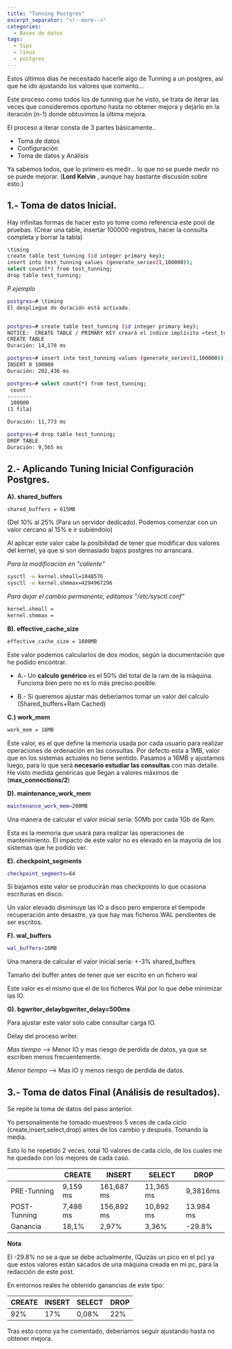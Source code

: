 ```yaml
---
title: "Tunning Postgres"
excerpt_separator: "<!--more-->"
categories:
  - Bases de datos
tags:
  - tips
  - linux
  - postgres
---
```

Estos últimos días he necesitado hacerle algo de Tunning a un postgres, así que he ido ajustando los valores que comento... 

Este proceso como todos los de tunning que he visto, se trata de iterar las veces que consideremos oportuno hasta no obtener mejora y dejarlo en la 
iteración (n-1) donde obtuvimos la última mejora.
<!--more-->

El proceso a iterar consta de 3 partes básicamente.. 
- Toma de datos
- Configuración
- Toma de datos y Análisis

Ya sabemos todos, que lo primero es medir... lo que no se puede medir no se puede mejorar. (**Lord Kelvin** , aunque hay bastante discusión sobre esto.)

## 1.- Toma de datos Inicial.

Hay infinitas formas de hacer esto yo tome como referencia este pool de pruebas. (Crear una table, insertar 100000 registros, hacer la consulta completa y borrar la tabla)
```bash
\timing
create table test_tunning (id integer primary key);
insert into test_tunning values (generate_series(1,100000));
select count(*) from test_tunning;
drop table test_tunning;
```

*P.ejemplo*
```bash
postgres=# \timing
El despliegue de duración está activado.


postgres=# create table test_tunning (id integer primary key);
NOTICE:  CREATE TABLE / PRIMARY KEY creará el índice implícito «test_tunning_pkey» para la tabla «test_tunning»
CREATE TABLE
Duración: 14,178 ms

postgres=# insert into test_tunning values (generate_series(1,100000));
INSERT 0 100000
Duración: 202,436 ms

postgres=# select count(*) from test_tunning;
 count  
--------
 100000
(1 fila)

Duración: 11,773 ms

postgres=# drop table test_tunning;
DROP TABLE
Duración: 9,565 ms
```

## 2.- Aplicando Tuning Inicial Configuración Postgres.

**A). shared_buffers**
```bash
shared_buffers = 615MB 
```

(Del 10% al 25% (Para un servidor dedicado). Podemos comenzar con un valor cercano al 15% e ir subiéndolo) 

Al aplicar este valor cabe la posibilidad de tener que modificar dos valores del kernel, ya que si son demasiado bajos postgres no arrancara.

*Para la modificación en "caliente"*
```bash
sysctl -w kernel.shmall=1048576
sysctl -w kernel.shmmax=4294967296
```

*Para dejar el cambio permanente, editamos "/etc/sysctl.conf"*
```bash
kernel.shmall = 
kernel.shmmax = 
```

**B). effective_cache_size**
```bash
effective_cache_size = 1800MB 
```

Este valor podemos calcularlos de dos modos, según la documentación que he podido encontrar. 

- A.- Un **calculo genérico** es el 50% del total de la ram de la máquina. Funciona bien pero no es lo más preciso posible.

- B.- Si queremos ajustar más deberíamos tomar un valor del calculo (Shared_buffers+Ram Cached)


**C.) work_mem**
```bash
work_mem = 16MB 
```

Este valor, es el que define la memoria usada por cada usuario para realizar operaciones de ordenación en las consultas. Por defecto esta a 1MB, valor que en los sistemas actuales no tiene sentido. Pasamos a 16MB y ajustamos luego, para lo que será **necesario estudiar las consultas** con más detalle. He visto medida genéricas que llegan a valores máximos de (**max_connections/2**)


**D).  maintenance_work_mem**
```bash
maintenance_work_mem=200MB
```

Una manera de calcular el valor inicial sería: 50Mb por cada 1Gb de Ram.

Esta es la memoria que usará para realizar las operaciones de mantenimiento. El impacto de este valor no es elevado en la mayoría de los sistemas que he podido ver.


**E). checkpoint_segments**
```bash
checkpoint_segments=64 
```

Si bajamos este valor se producirán mas checkpoints lo que ocasiona escrituras en disco.

Un valor elevado disminuye las IO a disco pero emperora el tiempode recuperación ante desastre, ya que hay mas ficheros WAL pendientes de ser escritos.


**F). wal_buffers**
```bash
wal_buffers=16MB
```

Una manera de calcular el valor inicial sería: +-3% shared_buffers

Tamaño del buffer antes de tener que ser escrito en un fichero wal

Este valor es el mismo que el de los ficheros Wal por lo que debe minimizar las IO.


**G). bgwriter_delaybgwriter_delay=500ms**

Para ajustar este valor solo cabe consultar carga IO.

Delay del proceso writer.

*Mas tiempo* --> Menor IO y mas riesgo de perdida de datos, ya que se escriben menos frecuentemente.

*Menor tiempo* --> Mas IO y menos riesgo de perdida de datos.


## 3.- Toma de datos Final (Análisis de resultados).

Se repite la toma de datos del paso anterior.

Yo personalmente he tomado muestreos 5 veces de cada ciclo (create,insert,select,drop) antes de los cambio y después. Tomando la media. 

Esto lo he repetido 2 veces. total 10 valores de cada ciclo, de los cuales me he quedado con los mejores de cada caso.

|              | CREATE   | INSERT     | SELECT    | DROP      |
|--------------|----------|------------|-----------|-----------|
| PRE-Tunning  | 9,159 ms | 161,687 ms | 11,365 ms | 9,3816ms  |
| POST-Tunning | 7,498 ms | 156,892 ms | 10,892 ms | 13.984 ms |
| Ganancia     | 18,1%    | 2,97%      | 3,36%     | -29.8%    |


**Nota**

El -29.8% no se a que se debe actualmente, (Quizás un pico en el pc) ya que estos valores están sacados de una máquina creada en mi pc, para la redacción de este post.

En entornos reales he obtenido ganancias de este tipo:

| CREATE | INSERT | SELECT | DROP |
|--------|--------|--------|------|
| 92%    | 17%    | 0,08%  | 22%  |

Tras esto como ya he comentado, deberíamos seguir ajustando hasta no obtener mejora.